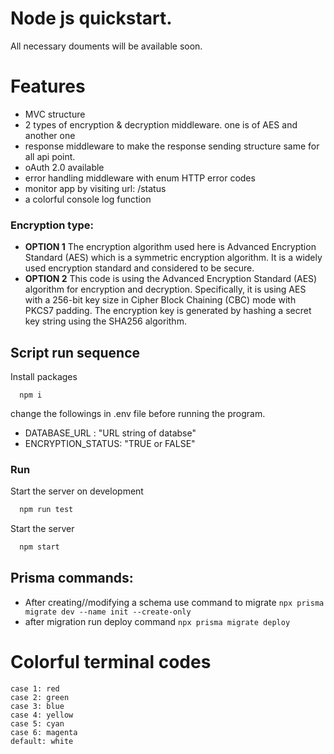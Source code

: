 
# Node js quickstart. 

All necessary douments will be available soon.

# Features 

- MVC structure
- 2 types of encryption & decryption middleware. one is of AES and another one 
- response middleware to make the response sending structure same for all api point.
- oAuth 2.0 available
- error handling middleware with enum HTTP error codes
- monitor app by visiting url: /status
- a colorful console log function


### Encryption type:
- **OPTION 1** The encryption algorithm used here is Advanced Encryption Standard (AES) which is a symmetric encryption algorithm. It is a widely used encryption standard and considered to be secure.
- **OPTION 2** This code is using the Advanced Encryption Standard (AES) algorithm for encryption and decryption. Specifically, it is using AES with a 256-bit key size in Cipher Block Chaining (CBC) mode with PKCS7 padding. The encryption key is generated by hashing a secret key string using the SHA256 algorithm.


## Script run sequence

Install packages

```
  npm i
```
change the followings in .env file before running the program.
- DATABASE_URL : "URL string of databse"
- ENCRYPTION_STATUS: "TRUE or FALSE"

### Run 

Start the server on development

```bash
  npm run test
```
Start the server

```bash
  npm start
```
## Prisma commands:
- After creating//modifying a schema use command to migrate ``` npx prisma migrate dev --name init --create-only ```
- after migration run deploy command ``` npx prisma migrate deploy ```


# Colorful terminal codes

```
case 1: red
case 2: green
case 3: blue
case 4: yellow 
case 5: cyan 
case 6: magenta
default: white
```

